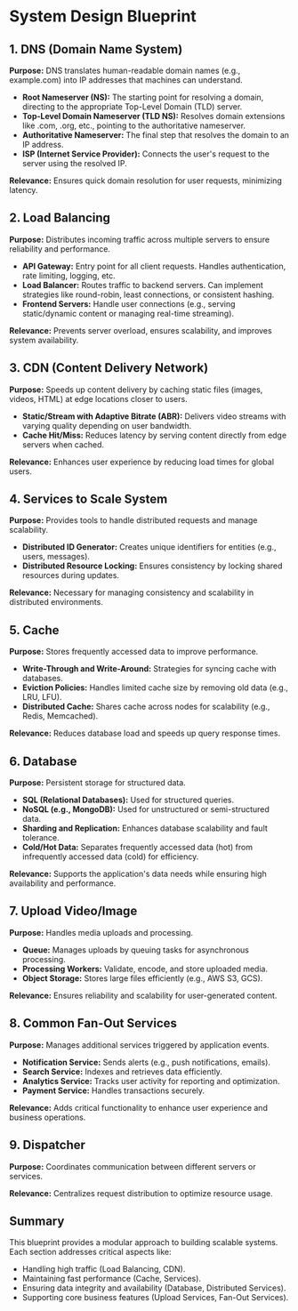 # System Design Blueprint

## 1. DNS (Domain Name System)

**Purpose:** DNS translates human-readable domain names (e.g., example.com) into IP addresses that machines can understand.

- **Root Nameserver (NS):** The starting point for resolving a domain, directing to the appropriate Top-Level Domain (TLD) server.
- **Top-Level Domain Nameserver (TLD NS):** Resolves domain extensions like .com, .org, etc., pointing to the authoritative nameserver.
- **Authoritative Nameserver:** The final step that resolves the domain to an IP address.
- **ISP (Internet Service Provider):** Connects the user's request to the server using the resolved IP.

**Relevance:** Ensures quick domain resolution for user requests, minimizing latency.

## 2. Load Balancing

**Purpose:** Distributes incoming traffic across multiple servers to ensure reliability and performance.

- **API Gateway:** Entry point for all client requests. Handles authentication, rate limiting, logging, etc.
- **Load Balancer:** Routes traffic to backend servers. Can implement strategies like round-robin, least connections, or consistent hashing.
- **Frontend Servers:** Handle user connections (e.g., serving static/dynamic content or managing real-time streaming).

**Relevance:** Prevents server overload, ensures scalability, and improves system availability.

## 3. CDN (Content Delivery Network)

**Purpose:** Speeds up content delivery by caching static files (images, videos, HTML) at edge locations closer to users.

- **Static/Stream with Adaptive Bitrate (ABR):** Delivers video streams with varying quality depending on user bandwidth.
- **Cache Hit/Miss:** Reduces latency by serving content directly from edge servers when cached.

**Relevance:** Enhances user experience by reducing load times for global users.

## 4. Services to Scale System

**Purpose:** Provides tools to handle distributed requests and manage scalability.

- **Distributed ID Generator:** Creates unique identifiers for entities (e.g., users, messages).
- **Distributed Resource Locking:** Ensures consistency by locking shared resources during updates.

**Relevance:** Necessary for managing consistency and scalability in distributed environments.

## 5. Cache

**Purpose:** Stores frequently accessed data to improve performance.

- **Write-Through and Write-Around:** Strategies for syncing cache with databases.
- **Eviction Policies:** Handles limited cache size by removing old data (e.g., LRU, LFU).
- **Distributed Cache:** Shares cache across nodes for scalability (e.g., Redis, Memcached).

**Relevance:** Reduces database load and speeds up query response times.

## 6. Database

**Purpose:** Persistent storage for structured data.

- **SQL (Relational Databases):** Used for structured queries.
- **NoSQL (e.g., MongoDB):** Used for unstructured or semi-structured data.
- **Sharding and Replication:** Enhances database scalability and fault tolerance.
- **Cold/Hot Data:** Separates frequently accessed data (hot) from infrequently accessed data (cold) for efficiency.

**Relevance:** Supports the application's data needs while ensuring high availability and performance.

## 7. Upload Video/Image

**Purpose:** Handles media uploads and processing.

- **Queue:** Manages uploads by queuing tasks for asynchronous processing.
- **Processing Workers:** Validate, encode, and store uploaded media.
- **Object Storage:** Stores large files efficiently (e.g., AWS S3, GCS).

**Relevance:** Ensures reliability and scalability for user-generated content.

## 8. Common Fan-Out Services

**Purpose:** Manages additional services triggered by application events.

- **Notification Service:** Sends alerts (e.g., push notifications, emails).
- **Search Service:** Indexes and retrieves data efficiently.
- **Analytics Service:** Tracks user activity for reporting and optimization.
- **Payment Service:** Handles transactions securely.

**Relevance:** Adds critical functionality to enhance user experience and business operations.

## 9. Dispatcher

**Purpose:** Coordinates communication between different servers or services.

**Relevance:** Centralizes request distribution to optimize resource usage.

## Summary

This blueprint provides a modular approach to building scalable systems. Each section addresses critical aspects like:

- Handling high traffic (Load Balancing, CDN).
- Maintaining fast performance (Cache, Services).
- Ensuring data integrity and availability (Database, Distributed Services).
- Supporting core business features (Upload Services, Fan-Out Services).